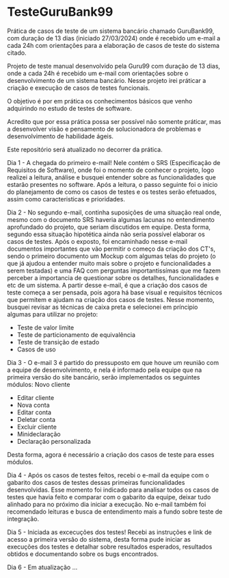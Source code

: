 # TesteGuruBank99
 Prática de casos de teste de um sistema bancário chamado GuruBank99, com duração de 13 dias (iniciado 27/03/2024) onde é recebido um e-mail a cada 24h com orientações para a elaboração de casos de teste do sistema citado.


 Projeto de teste manual desenvolvido pela Guru99 com duração de 13 dias, onde a cada 24h é recebido um e-mail com orientações sobre o desenvolvimento de um sistema bancário. Nesse projeto irei práticar a criação e execução de casos de testes funcionais.

O objetivo é por em prática os conhecimentos básicos que venho adquirindo no estudo de testes de software. 

Acredito que por essa prática possa ser possível não somente práticar, mas a desenvolver visão e pensamento de solucionadora de problemas e desenvolvimento de habilidade ágeis.

Este repositório será atualizado no decorrer da prática.

Dia 1 - A chegada do primeiro e-mail! Nele contém o SRS (Especificação de Requisitos de Software), onde foi o momento de conhecer o projeto, logo realizei a leitura, análise e busquei entender sobre as funcionalidades que estarão presentes no software. Após a leitura, o passo seguinte foi o inicio do planejamento de como os casos de testes e os testes serão efetuados, assim como caracteristicas e prioridades. 

Dia 2 - No segundo e-mail, continha suposições de uma situação real onde, mesmo com o documento SRS haveria algumas lacunas no entendimento aprofundado do projeto, que seriam discutidos em equipe. Desta forma, segundo essa situação hipotética ainda não seria possível elaborar os casos de testes. Após o exposto, foi encaminhado nesse e-mail documentos importantes que vão permitir o começo da criação dos CT's, sendo o primeiro documento um Mockup com algumas telas do projeto (o que já ajudou a entender muito mais sobre o projeto e funcionalidades a serem testadas) e uma FAQ com perguntas importantissímas que me fazem perceber a importancia de questionar sobre os detalhes, funcionalidades e etc de um sistema. A partir desse e-mail, é que a criação dos casos de teste começa a ser pensada, pois agora há base visual e requisitos técnicos que permitem e ajudam na criação dos casos de testes.
Nesse momento, busquei revisar as técnicas de caixa preta e selecionei em príncipio algumas para utilizar no projeto:
- Teste de valor limite
- Teste de particionamento de equivalência
- Teste de transição de estado
- Casos de uso

Dia 3 - O e-mail 3 é partido do pressuposto em que houve um reunião com a equipe de desenvolvimento, e nela é informado pela equipe que na primeira versão do site bancário, serão implementados os seguintes módulos:
Novo cliente
- Editar cliente
- Nova conta
- Editar conta
- Deletar conta
- Excluir cliente
- Minideclaração
- Declaração personalizada

Desta forma, agora é necessário a criação dos casos de teste para esses módulos.

Dia 4 - Após os casos de testes feitos, recebi o e-mail da equipe com o gabarito dos casos de testes dessas primeiras funcionalidades desenvolvidas. Esse momento foi indicado para analisar todos os casos de testes que havia feito e comparar com o gabarito da equipe, deixar tudo alinhado para no próximo dia iniciar a execução. No e-mail também foi recomendado leituras e busca de entendimento mais a fundo sobre teste de integração.

Dia 5 - Iniciada as excecuções dos testes! Recebi as instruções e link de acesso a primeira versão do sistema, desta forma pude iniciar as execuções dos testes e detalhar sobre resultados esperados, resultados obtidos e documentando sobre os bugs encontrados.

Dia 6 - Em atualização ... 
